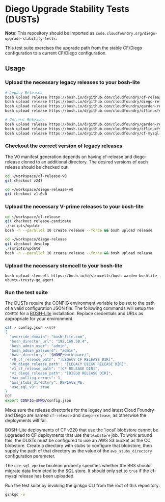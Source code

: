 # Diego Upgrade Stability Tests (DUSTs)

**Note**: This repository should be imported as `code.cloudfoundry.org/diego-upgrade-stability-tests`.

This test suite exercises the upgrade path from the stable CF/Diego configuration to a current CF/Diego configuration.

## Usage

### Upload the necessary legacy releases to your bosh-lite

```bash
# Legacy Releases
bosh upload release https://bosh.io/d/github.com/cloudfoundry/cf-release?v=247
bosh upload release https://bosh.io/d/github.com/cloudfoundry/diego-release?v=1.0.0
bosh upload release https://bosh.io/d/github.com/cloudfoundry/garden-runc-release?v=1.0.3
bosh upload release https://bosh.io/d/github.com/cloudfoundry/cflinuxfs2-rootfs-release?v=1.40.0

# Current Releases
bosh upload release https://bosh.io/d/github.com/cloudfoundry/garden-runc-release
bosh upload release https://bosh.io/d/github.com/cloudfoundry/cflinuxfs2-rootfs-release
bosh upload release https://bosh.io/d/github.com/cloudfoundry/cf-mysql-release
```

### Checkout the correct version of legacy releases

The V0 manifest generation depends on having cf-release and diego-release cloned to an additional directory.
The desired versions of each release should be checked out.

```bash
cd ~/workspace/cf-release-v0
git checkout v247

cd ~/workspace/diego-release-v0
git checkout v1.0.0
```

### Upload the necessary V-prime releases to your bosh-lite

```bash
cd ~/workspace/cf-release
git checkout release-candidate
./scripts/update
bosh -n --parallel 10 create release --force && bosh upload release

cd ~/workspace/diego-release
git checkout develop
./scripts/update
bosh -n --parallel 10 create release --force && bosh upload release
```

### Upload the necessary stemcell to your bosh-lite

```
bosh upload stemcell https://bosh.io/d/stemcells/bosh-warden-boshlite-ubuntu-trusty-go_agent
```

### Run the test suite

The DUSTs require the CONFIG environment variable to be set to the path of a valid configuration JSON file.
The following commands will setup the `CONFIG` for a [BOSH-Lite](https://github.com/cloudfoundry/bosh-lite) installation.
Replace credentials and URLs as appropriate for your environment.

```bash
cat > config.json <<EOF
{
  "override_domain": "bosh-lite.com",
  "bosh_director_url": "192.168.50.4",
  "bosh_admin_user": "admin",
  "bosh_admin_password": "admin",
  "base_directory": "$HOME/workspace/",
  "v0_cf_release_path": "[LEGACY CF RELEASE DIR]",
  "v0_diego_release_path": "[LEGACY DIEGO RELEASE DIR]",
  "v1_cf_release_path": "[CF RELEASE DIR]",
  "v1_diego_release_path": "[DIEGO RELEASE DIR]",
  "max_polling_errors": 1,
  "aws_stubs_directory": REPLACE_ME,
  "use_sql_v0": true
}
EOF
export CONFIG=$PWD/config.json
```

Make sure the release directories for the legacy and latest Cloud Foundry and Diego are named `cf-release` and `diego-release`, as otherwise the deployments will fail.

BOSH-Lite deployments of CF v220 that use the 'local' blobstore cannot be
upgraded to CF deployments that use the `blobstore` job. To work around this,
the DUSTs must be configured to use an AWS S3 bucket as the CC blobstore. Create
a directory with stubs to configure that blobstore, then supply the path of that
directory as the value of the `aws_stubs_directory` configuration parameter.

The `use_sql_vprime` boolean property specifies whether the BBS should migrate
data from etcd to the SQL store. It should only set to `true` if the cf-mysql
release has been uploaded.

Run the test suite by invoking the ginkgo CLI from the root of this repository:

```bash
ginkgo -v
```
